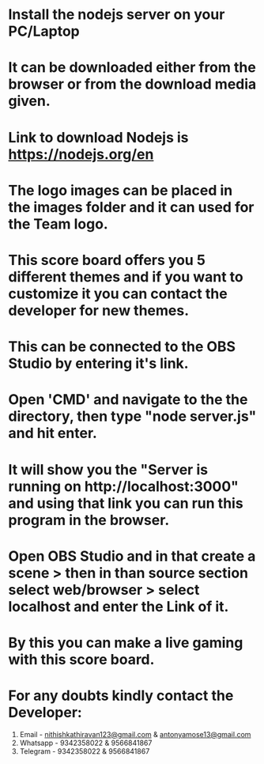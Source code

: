 # Install the nodejs server on your PC/Laptop

# It can be downloaded either from the browser or from the download media given.

# Link to download Nodejs is https://nodejs.org/en

# The logo images can be placed in the images folder and it can used for the Team logo.

# This score board offers you 5 different themes and if you want to customize it you can contact the developer for new themes.

# This can be connected to the OBS Studio by entering it's link.

# Open 'CMD' and navigate to the the directory, then type "node server.js" and hit enter.

# It will show you the "Server is running on http://localhost:3000" and using that link you can run this program in the browser.

# Open OBS Studio and in that create a scene > then in than source section select web/browser > select localhost and enter the Link of it.

# By this you can make a live gaming with this score board.

# For any doubts kindly contact the Developer:
1. Email    - nithishkathiravan123@gmail.com & antonyamose13@gmail.com
2. Whatsapp - 9342358022 & 9566841867
3. Telegram - 9342358022 & 9566841867
